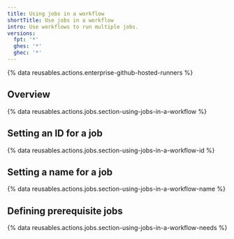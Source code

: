 ```yaml
---
title: Using jobs in a workflow
shortTitle: Use jobs in a workflow
intro: Use workflows to run multiple jobs.
versions:
  fpt: '*'
  ghes: '*'
  ghec: '*'
---
```

 
{% data reusables.actions.enterprise-github-hosted-runners %}

## Overview

{% data reusables.actions.jobs.section-using-jobs-in-a-workflow %}

## Setting an ID for a job

{% data reusables.actions.jobs.section-using-jobs-in-a-workflow-id %}

## Setting a name for a job

{% data reusables.actions.jobs.section-using-jobs-in-a-workflow-name %}

## Defining prerequisite jobs

{% data reusables.actions.jobs.section-using-jobs-in-a-workflow-needs %}
